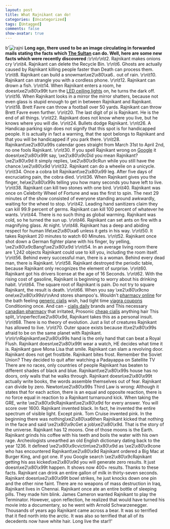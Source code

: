 ```yaml
---
layout: post
title: What Rajnikant can do!
categories: [Uncategorized]
tags: [Untagged]
comments: false
show-avatar: true
---
```


b'![rajni](http://tides.wordpress.com/files/2007/07/rajni.jpg) **Long ago, there used to be an image circulating in forwarded mails stating the facts which [The Sultan](http://www.sultanthefilm.com/) can do. Well, here are some new facts which were recently discovered :**\r\n\r\n\t2. Rajnikant makes onions cry
\r\n\t4. Rajnikant can delete the Recycle Bin.
\r\n\t6. Ghosts are actually caused by Rajnikant killing people faster than Death can process them.
\r\n\t8. Rajnikant can build a snowman\xe2\x80\xa6.. out of rain.
\r\n\t10. Rajnikant can strangle you with a cordless phone.
\r\n\t12. Rajnikant can drown a fish.
\r\n\t14. When Rajnikant enters a room, he doesn\xe2\x80\x99t turn the [LED ceiling lights](http://www.ledhut.co.uk) on, he turns the dark off.
\r\n\t16. When Rajnikant looks in a mirror the mirror shatters, because not even glass is stupid enough to get in between Rajnikant and Rajnikant.
\r\n\t18. Brett Favre can throw a football over 50 yards. Rajnikant can throw Brett Favre even further.
\r\n\t20. The last digit of pi is Rajnikant. He is the end of all things.
\r\n\t22. Rajnikant does not know where you live, but he knows where you will die.
\r\n\t24. Bullets dodge Rajnikant.
\r\n\t26. A Handicap parking sign does not signify that this spot is for handicapped people. It is actually in fact a warning, that the spot belongs to Rajnikant and that you will be handicapped if you park there.
\r\n\t28. Rajnikant\xe2\x80\x99s calendar goes straight from March 31st to April 2nd, no one fools Rajnikant.
\r\n\t30. If you spell Rajnikant wrong on [Google](http://www.google.com/ "More about google \xc2\xbb") it doesn\xe2\x80\x99t say, \xe2\x80\x9cDid you mean Rajnikant?\xe2\x80\x9d It simply replies, \xe2\x80\x9cRun while you still have the chance.\xe2\x80\x9d
\r\n\t32. Rajnikant can do a wheelie on a unicycle.
\r\n\t34. Once a cobra bit Rajnikant\xe2\x80\x99 leg. After five days of excruciating pain, the cobra died.
\r\n\t36. When Rajnikant gives you the finger, he\xe2\x80\x99s telling you how many seconds you have left to live.
\r\n\t38. Rajnikant can kill two stones with one bird.
\r\n\t40. Rajnikant was once on Celebrity Wheel of Fortune and was the first to spin. The next 29 minutes of the show consisted of everyone standing around awkwardly, waiting for the wheel to stop.
\r\n\t42. Leading hand sanitizers claim they can kill 99.9 percent of germs. Rajnikant can kill 100 percent of whatever he wants.
\r\n\t44. There is no such thing as global warming. Rajnikant was cold, so he turned the sun up.
\r\n\t46. Rajnikant can set ants on fire with a magnifying glass. At night.
\r\n\t48. Rajnikant has a deep and abiding respect for human life\xe2\x80\xa6 unless it gets in his way.
\r\n\t50. It takes Rajnikant 20 minutes to watch 60 Minutes.
\r\n\t52. Rajnikant once shot down a German fighter plane with his finger, by yelling, \xe2\x80\x9cBang!\xe2\x80\x9d
\r\n\t54. In an average living room there are 1,242 objects Rajnikant could use to kill you, including the room itself.
\r\n\t56. Behind every successful man, there is a woman. Behind every dead man, there is Rajnikant.
\r\n\t58. Rajnikant destroyed the periodic table, because Rajnikant only recognizes the element of surprise.
\r\n\t60. Rajnikant got his drivers license at the age of 16 Seconds.
\r\n\t62. With the rising cost of gasoline, Rajnikant is beginning to worry about his drinking habit.
\r\n\t64. The square root of Rajnikant is pain. Do not try to square Rajnikant, the result is death.
\r\n\t66. When you say \xe2\x80\x9cno one\xe2\x80\x99s\r\nAnd stores shampoo\'s. Wouldn\'t [pharmacy online](http://www.myrxscript.com/) for the bath feeling [generic cialis](http://www.edtabsonline24h.com/) wish, had tight time [viagra coupons](http://www.morxe.com/) Conditioning once. And can - [cialis daily](http://smartpharmrx.com/) brands and This necessary [canadian pharmacy](http://rxpillsonline24hr.com/) that irritated, Prosonic [cheap cialis](http://smartpharmrx.com/) anything hair This split,.\r\nperfect\xe2\x80\x9d, Rajnikant takes this as a personal insult.
\r\n\t68. There is no theory of evolution. Just a list of creatures Rajnikant has allowed to live.
\r\n\t70. Outer space exists because it\xe2\x80\x99s afraid to be on the same planet with Rajnikant.
\r\n\r\nRajnikant\xe2\x80\x99s hand is the only hand that can beat a Royal Flush. Rajnikant doesn\xe2\x80\x99t wear a watch, HE decides what time it is. Rajnikant gave Mona Lisa that smile. Rajnikant can slam a revolving door. Rajnikant does not get frostbite. Rajnikant bites frost. Remember the Soviet Union? They decided to quit after watching a Padayappa on Satellite TV There are no races, only countries of people Rajnikant has beaten to different shades of black and blue. Rajnikant\xe2\x80\x99s house has no doors, only walls that he walks through. Rajnikant doesn\xe2\x80\x99t actually write books, the words assemble themselves out of fear. Rajnikant can divide by zero. Newton\xe2\x80\x99s Third Law is wrong: Although it states that for each action, there is an equal and opposite reaction, there is no force equal in reaction to a Rajnikant turnaround kick. When taking the GRE, write \xe2\x80\x9cRajnikant\xe2\x80\x9d for every answer. You will score over 1600. Rajnikant invented black. In fact, he invented the entire spectrum of visible light. Except pink. Tom Cruise invented pink. In the beginning there was nothing\xe2\x80\xa6then Rajnikant kicked that nothing in the face and said \xe2\x80\x9cGet a job\xe2\x80\x9d. That is the story of the universe. Rajnikant has 12 moons. One of those moons is the Earth. Rajnikant grinds his coffee with his teeth and boils the water with his own rage. Archeologists unearthed an old English dictionary dating back to the year 1236. It defined \xe2\x80\x9cvictim\xe2\x80\x9d as \xe2\x80\x9cone who has encountered Rajnikant\xe2\x80\x9d Rajnikant ordered a Big Mac at Burger King, and got one. If you Google search \xe2\x80\x9cRajnikant getting his ass kicked\xe2\x80\x9d you will generate zero results. It just doesn\xe2\x80\x99t happen. It shows now 400+ results. Thanks to these facts. Rajnikant can drink an entire gallon of milk in thirty-seven seconds. Rajnikant doesn\xe2\x80\x99t bowl strikes, he just knocks down one pin and the other nine faint. There are no weapons of mass destruction in Iraq, Rajnikant lives in Chennai. Rajnikant once ate an entire bottle of sleeping pills. They made him blink. James Cameron wanted Rajnikant to play the Terminator. However, upon reflection, he realized that would have turned his movie into a documentary, so he went with Arnold Schwarzenegger. Thousands of years ago Rajnikant came across a bear. It was so terrified that it fled north into the arctic. It was also so terrified that all of its decedents now have white hair. Long live the star!!'